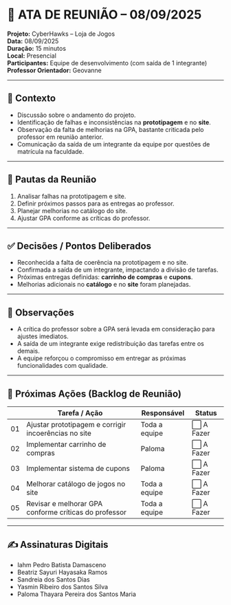 # 📝 ATA DE REUNIÃO – 08/09/2025

**Projeto:** CyberHawks – Loja de Jogos  
**Data:** 08/09/2025  
**Duração:** 15 minutos  
**Local:** Presencial  
**Participantes:** Equipe de desenvolvimento (com saída de 1 integrante)  
**Professor Orientador:** Geovanne  

---

## 🎯 Contexto
- Discussão sobre o andamento do projeto.  
- Identificação de falhas e inconsistências na **prototipagem** e no **site**.  
- Observação da falta de melhorias na GPA, bastante criticada pelo professor em reunião anterior.  
- Comunicação da saída de um integrante da equipe por questões de matrícula na faculdade.  

---

## 📌 Pautas da Reunião
1. Analisar falhas na prototipagem e site.  
2. Definir próximos passos para as entregas ao professor.  
3. Planejar melhorias no catálogo do site.  
4. Ajustar GPA conforme as críticas do professor.  

---

## ✅ Decisões / Pontos Deliberados
- Reconhecida a falta de coerência na prototipagem e no site.  
- Confirmada a saída de um integrante, impactando a divisão de tarefas.  
- Próximas entregas definidas: **carrinho de compras** e **cupons**.  
- Melhorias adicionais no **catálogo** e no **site** foram planejadas.  

---

## 📝 Observações
- A crítica do professor sobre a GPA será levada em consideração para ajustes imediatos.  
- A saída de um integrante exige redistribuição das tarefas entre os demais.  
- A equipe reforçou o compromisso em entregar as próximas funcionalidades com qualidade.  

---

## 🚀 Próximas Ações (Backlog de Reunião)

|   | Tarefa / Ação | Responsável | Status |
|-----|---------------|-------------|-----------------------|
| 01  | Ajustar prototipagem e corrigir incoerências no site | Toda a equipe | ⬜ A Fazer |
| 02  | Implementar carrinho de compras | Paloma  | ⬜ A Fazer |
| 03  | Implementar sistema de cupons | Paloma | ⬜ A Fazer |
| 04  | Melhorar catálogo de jogos no site | Toda a equipe | ⬜ A Fazer |
| 05  | Revisar e melhorar GPA conforme críticas do professor | Toda a equipe | ⬜ A Fazer |

---

## ✍️ Assinaturas Digitais
- Iahm Pedro Batista Damasceno  
- Beatriz Sayuri Hayasaka Ramos  
- Sandreia dos Santos Dias  
- Yasmin Ribeiro dos Santos Silva  
- Paloma Thayara Pereira dos Santos Maria  
